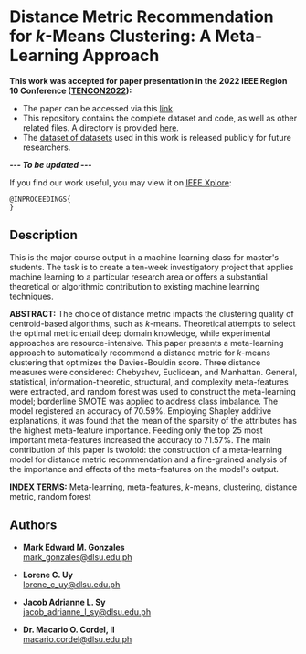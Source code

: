 # Distance Metric Recommendation for $k$-Means Clustering: A Meta-Learning Approach

**This work was accepted for paper presentation in the 2022 IEEE Region 10 Conference ([TENCON2022](https://www.tencon2022.org/)):**

- The paper can be accessed via this [link](https://github.com/memgonzales/meta-learning-clustering/blob/master/Final%20Manuscript.pdf).
- This repository contains the complete dataset and code, as well as other related files. A directory is provided [here](https://github.com/memgonzales/meta-learning-clustering/blob/master/0.%20Master%20Notebook.ipynb).
- The [dataset of datasets](https://github.com/memgonzales/meta-learning-clustering/tree/master/final_datasets) used in this work is released publicly for future researchers. 

***--- To be updated ---***

If you find our work useful, you may view it on [IEEE Xplore]():
```
@INPROCEEDINGS{
}
```

## Description

This is the major course output in a machine learning class for master's students. The task is to create a ten-week investigatory project that applies machine learning to a particular research area or offers a substantial theoretical or algorithmic contribution to existing machine learning techniques.

**ABSTRACT:** The choice of distance metric impacts the clustering quality of centroid-based algorithms, such as $k$-means. Theoretical attempts to select the optimal metric entail deep domain knowledge, while experimental approaches are resource-intensive. This paper presents a meta-learning approach to automatically recommend a distance metric for $k$-means clustering that optimizes the Davies-Bouldin score. Three distance measures were considered: Chebyshev, Euclidean, and Manhattan. General, statistical, information-theoretic, structural, and complexity meta-features were extracted, and random forest was used to construct the meta-learning model; borderline SMOTE was applied to address class imbalance. The model registered an accuracy of 70.59%. Employing Shapley additive explanations, it was found that the mean of the sparsity of the attributes has the highest meta-feature importance. Feeding only the top 25 most important meta-features increased the accuracy to 71.57%. The main contribution of this paper is twofold: the construction of a meta-learning model for distance metric recommendation and a fine-grained analysis of the importance and effects of the meta-features on the model's output.

**INDEX TERMS:** Meta-learning, meta-features, $k$-means, clustering, distance metric, random forest


## Authors
- <b>Mark Edward M. Gonzales</b> <br/>
  mark_gonzales@dlsu.edu.ph <br/>
  
- <b>Lorene C. Uy</b> <br/>
  lorene_c_uy@dlsu.edu.ph <br/>

- <b>Jacob Adrianne L. Sy</b> <br/>
  jacob_adrianne_l_sy@dlsu.edu.ph <br/>

- <b>Dr. Macario O. Cordel, II</b><br/>
  macario.cordel@dlsu.edu.ph
